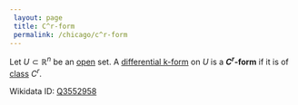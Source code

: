 ```yaml
---
 layout: page
 title: C^r-form
 permalink: /chicago/c^r-form
---
```

Let $U\subset\mathbb R^n$ be an [open](https://mathgloss.github.io/MathGloss/chicago/open) set. A [differential k-form](https://mathgloss.github.io/MathGloss/chicago/differential_k-form) on $U$ is a **$C^r$-form** if it is of [class](https://mathgloss.github.io/MathGloss/chicago/class) $C^r$. 

Wikidata ID: [Q3552958](https://www.wikidata.org/wiki/Q3552958)